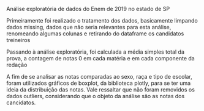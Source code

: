 Análise exploratória de dados do Enem de 2019 no estado de SP

Primeiramente foi realizado o tratamento dos dados, basicamente limpando dados missing, dados que não seria relevantes para esta análise, renomeando algumas colunas e
retirando do dataframe os candidatos treineiros

Passando à análise exploratória, foi calculada a média simples total da prova, a contagem de notas 0 em cada matéria e em cada componente da redação

A fim de se analisar as notas comparadas ao sexo, raça e tipo de escolar, foram utilizados gráficos de boxplot, da biblioteca plotly, para se ter uma ideia da distribuição
das notas. Vale ressaltar que não foram removidos os dados outliers, considerando que o objeto da análise são as notas dos cancidatos.
